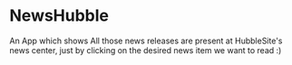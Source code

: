 # NewsHubble
An App which shows All those news releases are present at HubbleSite's news center, just by clicking on the desired news item we want to read :)


